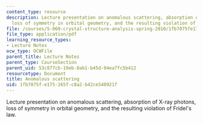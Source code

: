 ```yaml
---
content_type: resource
description: Lecture presentation on anomalous scattering, absorption of X-ray photons,
  loss of symmetry in orbital geometry, and the resulting violation of Fridel's law.
file: /courses/5-069-crystal-structure-analysis-spring-2010/1fb7075fe175265fc8a2b42ce540921f_anomal_hand1_rev.pdf
file_type: application/pdf
learning_resource_types:
- Lecture Notes
ocw_type: OCWFile
parent_title: Lecture Notes
parent_type: CourseSection
parent_uid: 53c877cb-19eb-8ab1-b45d-04ea7fc5b412
resourcetype: Document
title: Anomalous scattering
uid: 1fb7075f-e175-265f-c8a2-b42ce540921f
---
```

Lecture presentation on anomalous scattering, absorption of X-ray photons, loss of symmetry in orbital geometry, and the resulting violation of Fridel's law.


